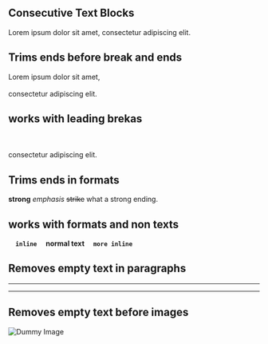 ## Consecutive Text Blocks

Lorem ipsum dolor sit amet,  consectetur adipiscing elit.

## Trims ends before break and ends

Lorem ipsum dolor sit amet,\
\
consectetur adipiscing elit.

## works with leading brekas

\
\
consectetur adipiscing elit.

## Trims ends in formats

**strong**      *emphasis*      ~~strike~~   what a strong    ending.

## works with formats and non texts

**`   inline   ` normal text `   more inline   `**

## Removes empty text in paragraphs

---



---

## Removes empty text before images

![](https://dummyimage.com/300 "Dummy Image")
